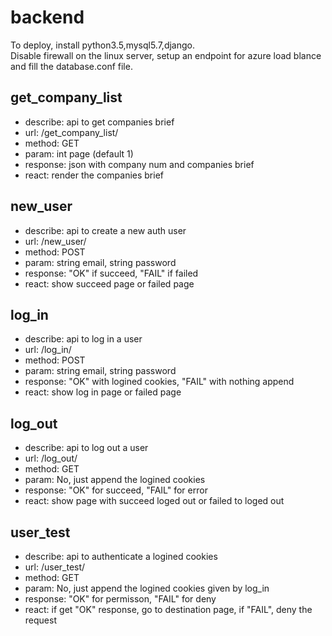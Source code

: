# backend   
To deploy, install python3.5,mysql5.7,django.   
Disable firewall on the linux server, setup an endpoint for azure load blance and fill the database.conf file.   
## get_company_list   
* describe: api to get companies brief   
* url: /get_company_list/   
* method: GET   
* param: int page (default 1)   
* response: json with company num and companies brief   
* react: render the companies brief   
## new_user   
* describe: api to create a new auth user   
* url: /new_user/   
* method: POST   
* param: string email, string password   
* response: "OK" if succeed, "FAIL" if failed   
* react: show succeed page or failed page   
## log_in   
* describe: api to log in a user   
* url: /log_in/   
* method: POST   
* param: string email, string password   
* response: "OK" with logined cookies, "FAIL" with nothing append   
* react: show log in page or failed page   
## log_out   
* describe: api to log out a user   
* url: /log_out/   
* method: GET   
* param: No, just append the logined cookies   
* response: "OK" for succeed, "FAIL" for error   
* react: show page with succeed loged out or failed to loged out   

## user_test   
* describe: api to authenticate a logined cookies   
* url: /user_test/   
* method: GET   
* param: No, just append the logined cookies given by log_in   
* response: "OK" for permisson, "FAIL" for deny   
* react: if get "OK" response, go to destination page, if "FAIL", deny the request   
